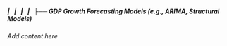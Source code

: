 ##### |   |   |   |   ├── GDP Growth Forecasting Models (e.g., ARIMA, Structural Models)

*Add content here*
